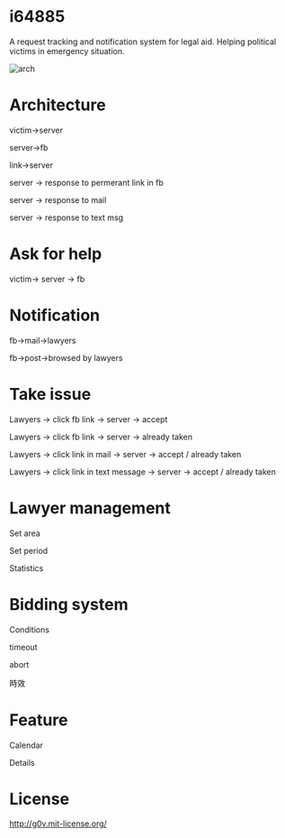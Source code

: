 i64885
======
A request tracking and notification system for legal aid.  Helping political victims in emergency situation.  

![arch](https://raw.github.com/g0v/i64885/master/design/64995%20arch%20B.svg "arch")

# Architecture

victim->server

server->fb

link->server

server -> response to permerant link in fb

server -> response to mail

server -> response to text msg

# Ask for help

victim-> server -> fb

# Notification

fb->mail->lawyers  

fb->post->browsed by lawyers 

# Take issue

Lawyers -> click fb link -> server -> accept

Lawyers -> click fb link -> server -> already taken

Lawyers -> click link in mail -> server -> accept / already taken

Lawyers -> click link in text message -> server -> accept / already taken

# Lawyer management

Set area

Set period

Statistics

# Bidding system

Conditions

timeout

abort

時效

# Feature

Calendar

Details

# License

http://g0v.mit-license.org/
